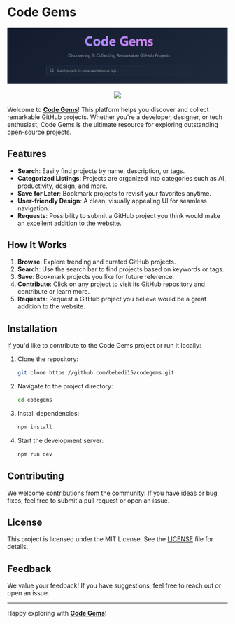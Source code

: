 # Code Gems

![Code Gems Thumbnail](/data/image.png)

<div align="center">
  <a href="https://www.buymeacoffee.com/bebedi">
    <img src="https://img.buymeacoffee.com/button-api/?text=Buy me a coffee&emoji=☕&slug=bebedi&button_colour=FFDD00&font_colour=000000&font_family=Poppins&outline_colour=000000&coffee_colour=ffffff" width="200" />
  </a>
</div>

Welcome to **[Code Gems](https://codegems.xyz)**! This platform helps you discover and collect remarkable GitHub projects. Whether you're a developer, designer, or tech enthusiast, Code Gems is the ultimate resource for exploring outstanding open-source projects.

## Features

- **Search**: Easily find projects by name, description, or tags.
- **Categorized Listings**: Projects are organized into categories such as AI, productivity, design, and more.
- **Save for Later**: Bookmark projects to revisit your favorites anytime.
- **User-friendly Design**: A clean, visually appealing UI for seamless navigation.
- **Requests**: Possibility to submit a GitHub project you think would make an excellent addition to the website.

## How It Works

1. **Browse**: Explore trending and curated GitHub projects.
2. **Search**: Use the search bar to find projects based on keywords or tags.
3. **Save**: Bookmark projects you like for future reference.
4. **Contribute**: Click on any project to visit its GitHub repository and contribute or learn more.
5. **Requests**: Request a GitHub project you believe would be a great addition to the website.

## Installation

If you'd like to contribute to the Code Gems project or run it locally:

1. Clone the repository:
   ```bash
   git clone https://github.com/bebedi15/codegems.git
   ```
2. Navigate to the project directory:
   ```bash
   cd codegems
   ```
3. Install dependencies:
   ```bash
   npm install
   ```
4. Start the development server:
   ```bash
   npm run dev
   ```

## Contributing

We welcome contributions from the community! If you have ideas or bug fixes, feel free to submit a pull request or open an issue.

## License

This project is licensed under the MIT License. See the [LICENSE](LICENSE) file for details.

## Feedback

We value your feedback! If you have suggestions, feel free to reach out or open an issue.

---

Happy exploring with **[Code Gems](https://codegems.xyz)**!
